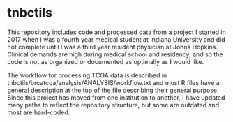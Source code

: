 # tnbctils

This repository includes code and processed data from a project I started in 2017 when I was a fourth year medical student at Indiana University and did not complete until I was a third year resident physician at Johns Hopkins. Clinical demands are high during medical school and residency, and so the code is not as organized or documented as optimally as I would like.

The workflow for processing TCGA data is described in tnbctils/brcatcga/analysis/ANALYSIS/workflow.txt and most R files have a general description at the top of the file describing their general purpose. Since this project has moved from one institution to another, I have updated many paths to reflect the repository structure, but some are outdated and most are hard-coded.
